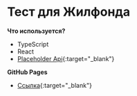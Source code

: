 # Тест для Жилфонда

**Что используется?**

* TypeScript
* React
* [Placeholder Api](https://jsonplaceholder.typicode.com/){:target="_blank"}

**GitHub Pages**
* [Ссылка](https://komubosu.github.io/test-for-jf/){:target="_blank"}
